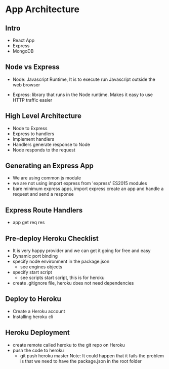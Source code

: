 # App Architecture

## Intro

* React App
* Express
* MongoDB

## Node vs Express

* Node: Javascript Runtime, It is to execute run Javascript outside the web browser

* Express: library that runs in the Node runtime. Makes it easy to use HTTP traffic easier

## High Level Architecture

* Node to Express
* Express to handlers
* Implement handlers
* Handlers generate response to Node
* Node responds to the request

## Generating an Express App

* We are using common js module
* we are not using import express from 'express' ES2015 modules
* bare minimum express apps, import express create an app and handle a request and send a response

## Express Route Handlers

* app get req res

## Pre-deploy Heroku Checklist

* It is very happy provider and we can get it going for free and easy
* Dynamic port binding
* specify node environment in the package.json
  * see engines objects
* specify start script
  * see scripts start script, this is for heroku
* create .gitignore file, heroku does not need dependencies

## Deploy to Heroku

* Create a Heroku account
* Installing heroku cli

## Heroku Deployment

* create remote called heroku to the git repo on Heroku
* push the code to heroku
  * git push heroku master
    Note: It could happen that it fails the problem is that we need to have the package.json in the root folder
